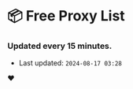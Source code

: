 # :package: Free Proxy List
### Updated every 15 minutes.

- Last updated: `2024-08-17 03:28`

:heart:
